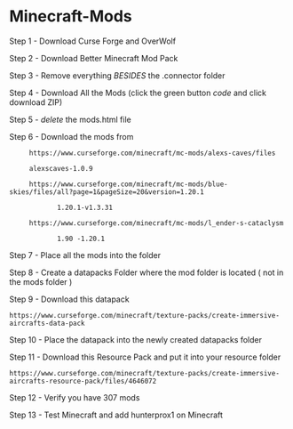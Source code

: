 # Minecraft-Mods
Step 1 - Download Curse Forge and OverWolf

Step 2 - Download Better Minecraft Mod Pack

Step 3 - Remove everything *BESIDES* the .connector folder

Step 4 - Download All the Mods (click the green button *code* and click download ZIP)  

Step 5 - *delete* the mods.html file

Step 6 - Download the mods from 

         https://www.curseforge.com/minecraft/mc-mods/alexs-caves/files
	 
		 alexscaves-1.0.9

         https://www.curseforge.com/minecraft/mc-mods/blue-skies/files/all?page=1&pageSize=20&version=1.20.1

            	1.20.1-v1.3.31

         https://www.curseforge.com/minecraft/mc-mods/l_ender-s-cataclysm
	
             	1.90 -1.20.1

Step 7 - Place all the mods into the folder

Step 8 - Create a datapacks Folder where the mod folder is located ( not in the mods folder )

Step 9 - Download this datapack

	https://www.curseforge.com/minecraft/texture-packs/create-immersive-aircrafts-data-pack

Step 10 - Place the datapack into the newly created datapacks folder

Step 11 - Download this Resource Pack and put it into your resource folder

	https://www.curseforge.com/minecraft/texture-packs/create-immersive-aircrafts-resource-pack/files/4646072
Step 12 - Verify you have 307 mods

Step 13 - Test Minecraft and add hunterprox1 on Minecraft
